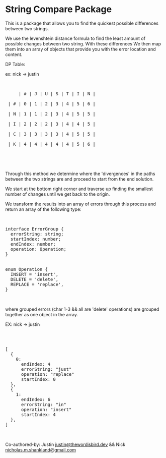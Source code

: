 # String Compare Package

This is a package that allows you to find the quickest possible differences between two strings.

We use the levenshtein distance formula to find the least amount of possible changes between two string. With these differences
We then map them into an array of objects that provide you with the error location and content.

DP Table:

ex:
nick -> justin
<br />

<pre>
<br />
     | # | J | U | S | T | I | N |<br />
 | # | 0 | 1 | 2 | 3 | 4 | 5 | 6 |<br />
 | N | 1 | 1 | 2 | 3 | 4 | 5 | 5 |<br />
 | I | 2 | 2 | 2 | 3 | 4 | 4 | 5 |<br />
 | C | 3 | 3 | 3 | 3 | 4 | 5 | 5 |<br />
 | K | 4 | 4 | 4 | 4 | 4 | 5 | 6 |<br />
 </pre>
 <br />

Through this method we determine where the 'divergences' in the paths between the two strings are 
and proceed to start from the end solution.

We start at the bottom right corner and traverse up finding the smallest number of changes until
we get back to the origin.

We transform the results into an array of errors through this process and return an array of the 
following type:

<pre>
<br />
interface ErrorGroup {
  errorString: string;
  startIndex: number;
  endIndex: number;
  operation: Operation;
}
<br />
enum Operation {
  INSERT = 'insert',
  DELETE = 'delete',
  REPLACE = 'replace',
}
<br />
</pre>

where grouped errors (char 1-3 && all are 'delete' operations) are grouped together as one 
object in the array. 

EX: nick -> justin

<pre>
<br />

[   
  { 
    0:
      endIndex: 4
      errorString: "just"
      operation: "replace"
      startIndex: 0
  },
  {
    1:
      endIndex: 6
      errorString: "in"
      operation: "insert"
      startIndex: 4
  },
]
<br />
</pre>


Co-authored-by: Justin <justin@thewordisbird.dev> && Nick <nicholas.m.shankland@gmail.com>

